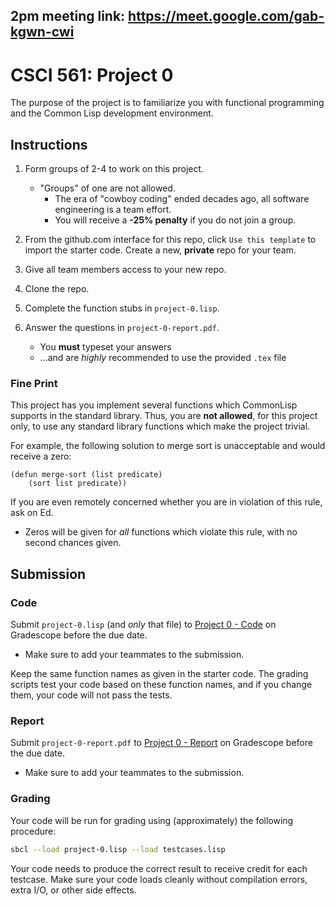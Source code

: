 ## 2pm meeting link: https://meet.google.com/gab-kgwn-cwi

# CSCI 561: Project 0

The purpose of the project is to familiarize you with functional programming and the Common Lisp development environment.

## Instructions

1. Form groups of 2-4 to work on this project.
    * "Groups" of one are not allowed.
        * The era of "cowboy coding" ended decades ago, all software engineering is a team effort.
        * You will receive a **-25% penalty** if you do not join a group.

1. From the github.com interface for this repo, click `Use this
   template` to import the starter code.  Create a new, **private** repo
   for your team.

1. Give all team members access to your new repo.

1. Clone the repo.

1. Complete the function stubs in `project-0.lisp`.

1. Answer the questions in `project-0-report.pdf`.
    * You **must** typeset your answers
    * ...and are *highly* recommended to use the provided `.tex` file

### Fine Print
This project has you implement several functions which CommonLisp supports in the standard library. Thus, you are **not allowed**, for this project only, to use any standard library functions which make the project trivial.

For example, the following solution to merge sort is unacceptable and would receive a zero:
```Lisp
(defun merge-sort (list predicate)
    (sort list predicate))
```

If you are even remotely concerned whether you are in violation of this rule, ask on Ed. 
* Zeros will be given for *all* functions which violate this rule, with no second chances given.

## Submission

### Code
Submit `project-0.lisp` (and *only* that file) to [Project 0 - Code](https://www.gradescope.com/courses/814289/assignments/4839799) on Gradescope before the due date.

* Make sure to add your teammates to the submission.

Keep the same function names as given in the starter code. The grading scripts test your code based on these function names, and if you change them, your code will not pass the tests.

### Report
Submit `project-0-report.pdf` to [Project 0 - Report](https://www.gradescope.com/courses/814289/assignments/4839850) on Gradescope before the due date.

* Make sure to add your teammates to the submission.

### Grading

Your code will be run for grading using (approximately) the following procedure:

```sh
sbcl --load project-0.lisp --load testcases.lisp
```

Your code needs to produce the correct result to receive credit for each testcase. Make sure your code loads cleanly without compilation errors, extra I/O, or other side effects.